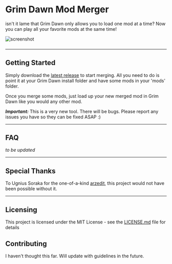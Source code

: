 ﻿# Grim Dawn Mod Merger

isn't it lame that Grim Dawn only allows you to load one mod at a time? Now you can play all your favorite mods at the same time!

![screenshot](https://i.imgur.com/8aG0Yh8.png)

###
---
## Getting Started

Simply download the [latest release](https://github.com/LazyGuyWithRSI/grim_dawn_mod_merger/releases) to start merging. All you need to do is point it at your Grim Dawn install folder and have some mods in your 'mods' folder.


Once you merge some mods, just load up your new merged mod in Grim Dawn like you would any other mod.

***Important:*** This is a very new tool. There will be bugs. Please report any issues you have so they can be fixed ASAP :)

---
## FAQ

*to be updated*

---
## Special Thanks
To Ugnius Soraka for the one-of-a-kind [arzedit](https://gitlab.com/QuasiMod/arzedit), this project would not have been possible without it.

---
## Licensing
This project is licensed under the MIT License - see the [LICENSE.md](LICENSE.md) file for details

## Contributing

I haven't thought this far. Will update with guidelines in the future.
